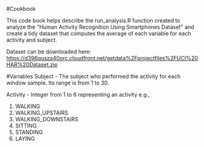 #Cookbook

This code book helps describe the run_analysis.R function created to analyze the "Human Activity Recognition Using Smartphones Dataset" and create a tidy dataset that computes the average of each variable for each activity and subject.


Dataset can be downloaded here:
https://d396qusza40orc.cloudfront.net/getdata%2Fprojectfiles%2FUCI%20HAR%20Dataset.zip 



#Variables
Subject -  The subject who performed the activity for each window sample. Its range is from 1 to 30. 


Activity - Integer from 1 to 6 representing an activity e.g.,
1. WALKING
2. WALKING_UPSTAIRS
3. WALKING_DOWNSTAIRS
4. SITTING
5. STANDING
6. LAYING

